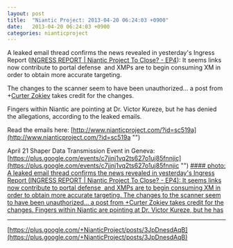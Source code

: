 ```yaml
---
layout: post
title:  "Niantic Project: 2013-04-20 06:24:03 +0900"
date:   2013-04-20 06:24:03 +0900
categories: nianticproject
---
```

A leaked email thread confirms the news revealed in yesterday's Ingress Report ([INGRESS REPORT | Niantic Project To Close? - EP4](http://www.youtube.com/watch?v=S3zgb6dujks "")): It seems links now contribute to portal defense  and XMPs are to begin consuming XM in order to obtain more accurate targeting.

The changes to the scanner seem to have been unauthorized... a post from +[Curter Zokiev](https://plus.google.com/103218421962790783620 "") takes credit for the changes. 

Fingers within Niantic are pointing at Dr. Victor Kureze, but he has denied the allegations, according to the leaked emails.

Read the emails here: [http://www.nianticproject.com/?id=sc519a](http://www.nianticproject.com/?id=sc519a "")

April 21 Shaper Data Transmission Event in Geneva: [https://plus.google.com/events/c7jjnj1vq2ts627o1uj85fnnjic](https://plus.google.com/events/c7jjnj1vq2ts627o1uj85fnnjic "")
[#### photo: A leaked email thread confirms the news revealed in yesterday's Ingress Report (INGRESS REPORT | Niantic Project To Close? - EP4): It seems links now contribute to portal defense  and XMPs are to begin consuming XM in order to obtain more accurate targeting.
The changes to the scanner seem to have been unauthorized... a post from +Curter Zokiev takes credit for the changes.
Fingers within Niantic are pointing at Dr. Victor Kureze, but he has](https://lh3.googleusercontent.com/-YAqTNGBGaB4/UXG1j8qSifI/AAAAAAAAFIk/55mZtwSpFQY/w1200-h900/unauthorized.jpg "")
- - -
[https://plus.google.com/+NianticProject/posts/3JpDnesdAqB](https://plus.google.com/+NianticProject/posts/3JpDnesdAqB)
